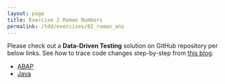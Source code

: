 ```yaml
---
layout: page
title: Exercise 2 Roman Numbers
permalink: /tdd/exercises/02_roman_ans
---
```


Please check out a **Data-Driven Testing** solution on GitHub repository per below links. See how to trace code changes step-by-step from [this blog](http://www.pacroy.com/2017/01/how-to-use-git-client-to-trace-commit.html).

- [ABAP](https://github.com/pacroy/tdd-ex02-roman-abap)
- [Java](https://github.com/pacroy/tdd-ex02-roman-java)
